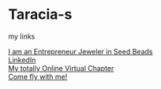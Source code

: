 # Taracia-s
my links
<article><a href="https://www.taraciaskustomcrafts.online">I am an Entrepreneur Jeweler in Seed Beads</a></article>
<article><a href="https://www.linkedin.com/in/taracia">LinkedIn</a></article>
<article><a href="https://community.codecademy.com/global-inclusivity-codecademy-module-study/">My totally Online Virtual Chapter</a></article>
<article><a href="https://twitter.com/ChappellTaracia/">Come fly with me!</a></article>



